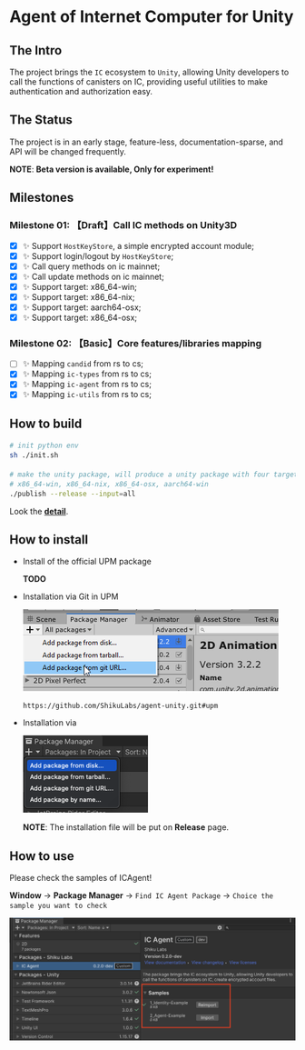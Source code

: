# Agent of Internet Computer for Unity

## The Intro

The project brings the `IC` ecosystem to `Unity`, allowing Unity developers to call the functions of canisters on IC,
providing useful utilities to make authentication and authorization easy.


## The Status

The project is in an early stage, feature-less, documentation-sparse, and API will be changed frequently.

__NOTE__: __Beta version is available, Only for experiment!__

## Milestones

### Milestone 01: 【Draft】Call IC methods on Unity3D

- [x] ✨ Support `HostKeyStore`, a simple encrypted account module;
- [x] ✨ Support login/logout by `HostKeyStore`;
- [x] ✨ Call query methods on ic mainnet;
- [x] ✨ Call update methods on ic mainnet;
- [x] ✨ Support target: x86_64-win;
- [x] ✨ Support target: x86_64-nix;
- [x] ✨ Support target: aarch64-osx;
- [x] ✨ Support target: x86_64-osx;

### Milestone 02: 【Basic】Core features/libraries mapping

- [ ] ✨ Mapping `candid` from rs to cs;
- [x] ✨ Mapping `ic-types` from rs to cs;
- [x] ✨ Mapping `ic-agent` from rs to cs;
- [x] ✨ Mapping `ic-utils` from rs to cs;

## How to build

```sh
# init python env
sh ./init.sh

# make the unity package, will produce a unity package with four targets:
# x86_64-win, x86_64-nix, x86_64-osx, aarch64-win
./publish --release --input=all
```

Look the __[detail](./scripts/README.md)__.

## How to install

- Install of the official UPM package

    __TODO__

- Installation via Git in UPM

    ![upm-via-git](./docs/imgs/upm-via-git.png)

    ```
    https://github.com/ShikuLabs/agent-unity.git#upm
    ```

- Installation via

    ![upm-via-git](./docs/imgs/upm-via-local.png)

    __NOTE__: The installation file will be put on __Release__ page.

## How to use

Please check the samples of ICAgent!

__Window__ -> __Package Manager__ -> `Find IC Agent Package` -> `Choice the sample you want to check`

![upm-samples](./docs/imgs/upm-samples.png)